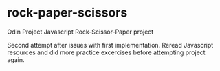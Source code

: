 # rock-paper-scissors
Odin Project Javascript Rock-Scissor-Paper project

Second attempt after issues with first implementation. Reread Javascript resources and did more practice excercises before attempting project again.
